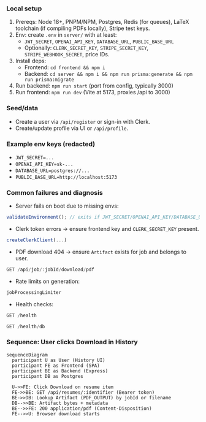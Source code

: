 ### Local setup

1. Prereqs: Node 18+, PNPM/NPM, Postgres, Redis (for queues), LaTeX toolchain (if compiling PDFs locally), Stripe test keys.
2. Env: create `.env` in `server/` with at least:
   - `JWT_SECRET`, `OPENAI_API_KEY`, `DATABASE_URL`, `PUBLIC_BASE_URL`
   - Optionally: `CLERK_SECRET_KEY`, `STRIPE_SECRET_KEY`, `STRIPE_WEBHOOK_SECRET`, price IDs.
3. Install deps:
   - Frontend: `cd frontend && npm i`
   - Backend: `cd server && npm i && npm run prisma:generate && npm run prisma:migrate`
4. Run backend: `npm run start` (port from config, typically 3000)
5. Run frontend: `npm run dev` (Vite at 5173, proxies /api to 3000)

### Seed/data

- Create a user via `/api/register` or sign-in with Clerk.
- Create/update profile via UI or `/api/profile`.

### Example env keys (redacted)

- `JWT_SECRET=...`
- `OPENAI_API_KEY=sk-...`
- `DATABASE_URL=postgres://...`
- `PUBLIC_BASE_URL=http://localhost:5173`

### Common failures and diagnosis

- Server fails on boot due to missing envs:

```127:145:/Users/vinaymuthareddy/RESUME_GENERATOR/server/server.js
validateEnvironment(); // exits if JWT_SECRET/OPENAI_API_KEY/DATABASE_URL missing
```

- Clerk token errors → ensure frontend key and `CLERK_SECRET_KEY` present.

```73:85:/Users/vinaymuthareddy/RESUME_GENERATOR/server/server.js
createClerkClient(...)
```

- PDF download 404 → ensure `Artifact` exists for job and belongs to user.

```2615:2660:/Users/vinaymuthareddy/RESUME_GENERATOR/server/server.js
GET /api/job/:jobId/download/pdf
```

- Rate limits on generation:

```113:126:/Users/vinaymuthareddy/RESUME_GENERATOR/server/server.js
jobProcessingLimiter
```

- Health checks:

```241:254:/Users/vinaymuthareddy/RESUME_GENERATOR/server/server.js
GET /health
```

```279:293:/Users/vinaymuthareddy/RESUME_GENERATOR/server/server.js
GET /health/db
```

### Sequence: User clicks Download in History

```mermaid
sequenceDiagram
  participant U as User (History UI)
  participant FE as Frontend (SPA)
  participant BE as Backend (Express)
  participant DB as Postgres

  U->>FE: Click Download on resume item
  FE->>BE: GET /api/resumes/:identifier (Bearer token)
  BE->>DB: Lookup Artifact (PDF_OUTPUT) by jobId or filename
  DB-->>BE: Artifact bytes + metadata
  BE-->>FE: 200 application/pdf (Content-Disposition)
  FE-->>U: Browser download starts
```
